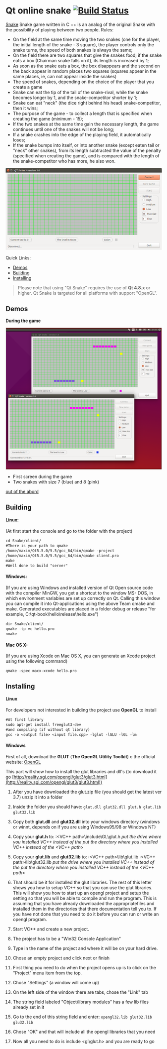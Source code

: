 # Qt online snake [![Build Status](https://travis-ci.org/angular/material.svg)](https://github.com/aleandr100/Snake)

[Snake](https://en.wikipedia.org/wiki/Snake_%28video_game%29) Snake game written in C ++ is an analog of the original Snake with the possibility of playing between two people.
Rules:
- On the field at the same time moving the two snakes (one for the player, the initial length of the snake - 3 square), the player controls only the snake turns, the speed of both snakes is always the same;
- On the field there are two squares that give the snakes food; if the snake eats a box (Chairman snake falls on it), its length is increased by 1;
- As soon as the snake eats a box, the box disappears and the second on the back appear in random places two squares (squares appear in the same places, ie, can not appear inside the snakes)
- The speed of snakes, depending on the choice of the player that you create a game
- Snake can eat the tip of the tail of the snake-rival, while the snake becomes longer by 1, and the snake-competitor shorter by 1;
- Snake can eat "neck" (the dice right behind his head) snake-competitor, then it wins;
- The purpose of the game - to collect a length that is specified when creating the game (minimum - 15);
- If the two snakes at the same time gain the necessary length, the game continues until one of the snakes will not be long;
- If a snake crashes into the edge of the playing field, it automatically loses;
- If the snake bumps into itself, or into another snake (except eaten tail or "neck" other snakes), from its length subtracted the value of the penalty (specified when creating the game), and is compared with the length of the snake-competitor who has more, he also won.

![main window](https://raw.githubusercontent.com/aleandr100/Snake/master/resources/main_window.png)

Quick Links:

*  [Demos](#demos)
*  [Building](#building)
*  [Installing](#installing)

> Please note that using "Qt Snake" requires the use of **Qt 4.8.x** or higher. Qt
  Snake is targeted for all platforms with support "OpenGL".

## <a name="demos"></a> Demos
**During the game**
<div style="border: 1px solid #ccc">
  <img src="https://raw.githubusercontent.com/aleandr100/Snake/master/resources/during_the_game.png" style="display:block;">
</div>

- First screen during the game
- Two snakes with size 7 (blue) and 8 (pink)

[out of the abord](https://raw.githubusercontent.com/aleandr100/Snake/master/resources/out_of_the_abroad.png)

## <a name="building"></a> Building

#### Linux:
(At first start the console and go to the folder with the project)
```
cd Snake/client/
#There is your path to qmake
/home/maxim/Qt5.5.0/5.5/gcc_64/bin/qmake -project
/home/maxim/Qt5.5.0/5.5/gcc_64/bin/qmake client.pro
make
#Well done to build "server"
```
#### Windows:
(If you are using Windows and installed version of Qt Open
source code with the compiler MinGW, you get a shortcut to the window MS-
DOS, in which environment variables are set up correctly on Qt. Calling this window
you can compile it into Qt-applications using the above
Team qmake and make. Generated executables are placed in a folder
debug or release "for example, C:\qt-book\hello\release\hello.exe")
```
dir Snake/client/
qmake -tp vc hello.pro
nmake
```
#### Mac OS X:
(If you are using Xcode on Mac OS X, you can generate an Xcode project using the following command)
```
qmake -spec macx-xcode hello.pro
```

## <a name="installing"></a> Installing

#### Linux
For developers not interested in building the project use **OpenGL** to install
```
#At first library
sudo apt-get install freeglut3-dev
#and compiling (if without qt library)
gcc -o <output file> <input file.cpp> -lglut -lGLU -lGL -lm
```

#### Windows
First of all, download the **GLUT** (**The OpenGL Utility Toolkit**) c the official website:
[OpenGL](https://www.opengl.org/resources/libraries/glut/)

This part will show how to install the glut libraries and dll's (to download it go [http://reality.sgi.com/opengl/glut3/glut3.html](http://reality.sgi.com/opengl/glut3/glut3.html))

1. After you have downloaded the glut.zip file (you should get the latest ver 3.7) unzip it into a folder
2. Inside the folder you should have:
```glut.dll glut32.dll glut.h glut.lib glut32.lib```
3. Copy both **glut.dll** and **glut32.dll** into your windows directory (windows or winnt, depends on if you are using Windows95/98 or Windows NT)
4. Copy your **glut.h** to:
<drive>:\<VC++ path>\include\GL\glut.h
*put the drive where you installed VC++ instead of the <drive>*
*put the directory where you installed VC++ instead of the <VC++ path>*
5. Copy your **glut.lib** and **glut32.lib** to:
<drive>:\<VC++ path>\lib\glut.lib
<drive>:\<VC++ path>\lib\glut32.lib
*put the drive where you installed VC++ instead of the <drive>*
*put the directory where you installed VC++ instead of the <VC++ path>*
6. That should be it for installed the glut libraries. The rest of this letter shows you how to setup VC++ so that you can use the glut libraries.
This will show you how to start up an opengl project and setup the setting so that you will be able to compile and run the program. This is assuming that you have already downloaded the appropriatefiles and installed them in the directories that there documentation tell you to. If you have not done that you need to do it before you can run or write an opengl program.

7. Start VC++ and create a new project.
8. The project has to be a "Win32 Console Application"
9. Type in the name of the project and where it will be on your hard drive.
10. Chose an empty project and click next or finish
11. First thing you need to do when the project opens up is to click on the "Project" menu item from the top.
12. Chose "Settings" (a window will come up)
13. On the left side of the window there are tabs, chose the "Link" tab
14. The string field labeled "Object/library modules" has a few lib files already set in it
15. Go to the end of this string field and enter:
``` opengl32.lib glut32.lib glu32.lib ```
16. Chose "OK" and that will include all the opengl libraries that you need
17. Now all you need to do is include <gl\glut.h> and you are ready to go